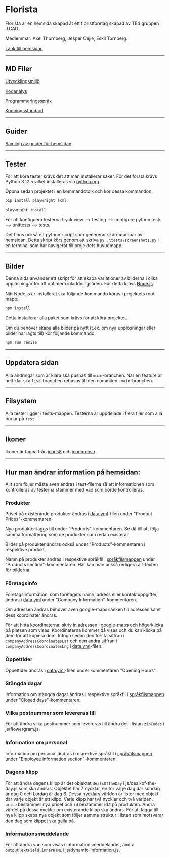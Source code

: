 # Florista

Florista är en hemsida skapad åt ett floristföretag skapad av TE4 gruppen J.CAD.

Medlemmar: Axel Thornberg, Jesper Cejie, Eskil Tornberg.

[Länk till hemsidan](https://ntig-uppsala.github.io/J.CAD-Florist/)

---

## MD Filer

[Utvecklingsmiljö](docs/development-environment-standard.md)

[Kodanalys](docs/code-analysis.md)

[Programmeringsspråk](docs/programming-language-standard.md)

[Kodningsstandard](docs/coding-standard.md)

---

## Guider

[Samling av guider för hemsidan](docs/guides.md)

---

## Tester

För att köra tester krävs det att man installerar saker. För det första krävs Python 3.12.5 vilket installeras via [python.org](https://www.python.org/downloads/release/python-3125/).

Öppna sedan projektet i en kommandotolk och kör dessa kommandon:

```bash
pip install playwright lxml
```

```bash
playwright install
```

För att konfiguera testerna tryck view --> testing --> configure python tests --> unittests --> tests.

Det finns också ett python-script som genererar skärmdumpar av hemsidan. Detta skript körs genom att skriva `py .\tests\screenshots.py` i en terminal som har navigerat till projektets huvudmapp.

---

## Bilder

Denna sida använder ett skript för att skapa variationer av bilderna i olika upplösningar för att optimera inladdningstiden. För detta krävs [Node.js](https://nodejs.org/en).

När Node.js är installerat ska följande kommando köras i projektets root-mapp:
```bash
npm install
```
Detta installerar alla paket som krävs för att köra projektet.

Om du behöver skapa alla bilder på nytt (t.ex. om nya upplösningar eller bilder har lagts till) kör följande kommando: 
```bash
npm run resize
```

---

## Uppdatera sidan

Alla ändringar som är klara ska pushas till `main`-branchen. När en feature är helt klar ska `live`-branchen rebasas till den commiten i `main`-branchen.

---

## Filsystem

Alla tester ligger i tests-mappen. Testerna är uppdelade i flera filer som alla börjar på `test_`.

---

## Ikoner

Ikoner är tagna från [icons8](https://icons8.com/) och [iconmonstr](https://iconmonstr.com/).

---

## Hur man ändrar information på hemsidan:

Allt som följer måste även ändras i test-filerna så att informationen som kontrolleras av testerna stämmer med vad som borde kontrolleras.

### Produkter
Priset på existerande produkter ändras i [data.yml](data/data/data.yml)-filen under "Product Prices"-kommentaren.

Nya produkter läggs till under "Products"-kommentaren. Se då till att följa samma formattering som de produkter som redan existerar.

Bilder på produkter ändras också under "Products"-kommentaren i respektive produkt.

Namn på produkter ändras i respektive språkfil i [språkfilsmappen](data/data-lang/) under "Products section"-kommentaren. Här kan man också redigera alt-texten för bilderna.

### Företagsinfo
Företagsinformation, som företagets namn, adress eller kontaktuppgifter, ändras i [data.yml](data/data/data.yml) under "Company Information"-kommentaren.

Om adressen ändras behöver även google-maps-länken till adressen samt dess koordinater ändras.

För att hitta koordinaterna: skriv in adressen i google-maps och högerklicka på platsen som visas. Koordinaterna kommer då visas och du kan klicka på dem för att kopiera dem. Infoga sedan den första siffran i `companyAddressCoordinatesLat` och den andra siffran i `companyAddressCoordinatesLng` i [data.yml](data/data/data.yml)-filen.

### Öppettider

Öppettider ändras i [data.yml](data/data/data.yml)-filen under kommentaren "Opening Hours".

### Stängda dagar
Information om stängda dagar ändras i respektive språkfil i [språkfilsmappen](data/data-lang/) under "Closed days"-kommentaren.

### Vilka postnummer som levereras till
För att ändra vilka postnummer som levereras till ändra det i listan `zipCodes` i js/flowergram.js.

### Information om personal
Information om personal ändras i respektive språkfil i [språkfilsmappen](data/data-lang/) under "Employee information section"-kommentaren.

### Dagens klipp
För att ändra dagens klipp är det objektet `dealsOfTheDay` i js/deal-of-the-day.js som ska ändras. Objektet har 7 nycklar, en för varje dag där söndag är dag 0 och Lördag är dag 6. Dessa nycklars världen är listor med objekt där varje objekt är ett klipp. Varje klipp har två nycklar och två världen. `price` bestämmer nya priset och `id` bestämmer id:t på produkten. Ändra värdet på dessa nycklar om existerande klipp ska ändras. För att lägga till nya klipp skapa nya objekt som följer samma struktur i listan som motsvarar den dag som klippet ska gälla på.

### Informationsmeddelande
För att ändra vad som visas i informationsmeddelandet, ändra `outputTextField.innerHTML` i js/dynamic-information.js.